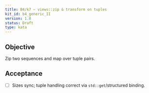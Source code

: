 ```yaml
---
title: B4/k7 — views::zip & transform on tuples
kit_id: b4_generic_II
version: 1.0
status: Draft
type: kata
---
```

## Objective
Zip two sequences and map over tuple pairs.
## Acceptance
- [ ] Sizes sync; tuple handling correct via `std::get`/structured binding.